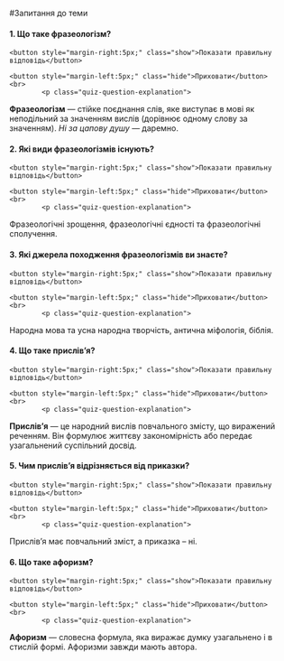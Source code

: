 #Запитання до теми

<div>
    <h4 class="question">1.	Що таке фразеологізм?</h4>
    
    <button style="margin-right:5px;" class="show">Показати правильну відповідь</button>
    
    <button style="margin-left:5px;" class="hide">Приховати</button>
    <br>
            <p class="quiz-question-explanation">
<strong>Фразеологiзм</strong> — стiйке поєднання слiв, яке виступає в мовi як неподiльний за значенням вислiв (дорiвнює одному слову за значенням). <i>Нi за цапову душу</i> — даремно.
            <p>
</div>

<div>
    <h4 class="question">2.	Які види фразеологізмів існують?</h4>
    
    <button style="margin-right:5px;" class="show">Показати правильну відповідь</button>
    
    <button style="margin-left:5px;" class="hide">Приховати</button>
    <br>
            <p class="quiz-question-explanation">
Фразеологічні зрощення, фразеологічні єдності та фразеологічні сполучення.
            <p>
</div>


<div>
    <h4 class="question">3.	Які джерела походження фразеологізмів ви знаєте?</h4>
    
    <button style="margin-right:5px;" class="show">Показати правильну відповідь</button>
    
    <button style="margin-left:5px;" class="hide">Приховати</button>
    <br>
            <p class="quiz-question-explanation">
Народна мова та усна народна творчiсть, антична мiфологiя, бiблiя.
            <p>
</div>


<div>
    <h4 class="question">4.	Що таке прислів’я?</h4>
    
    <button style="margin-right:5px;" class="show">Показати правильну відповідь</button>
    
    <button style="margin-left:5px;" class="hide">Приховати</button>
    <br>
            <p class="quiz-question-explanation">
<strong>Прислiв’я</strong> — це народний вислiв повчального змiсту, що виражений реченням. Вiн формулює життєву закономiрнiсть або передає узагальнений суспiльний досвiд.
            <p>
</div>


<div>
    <h4 class="question">5.	Чим прислів’я відрізняється від приказки?</h4>
    
    <button style="margin-right:5px;" class="show">Показати правильну відповідь</button>
    
    <button style="margin-left:5px;" class="hide">Приховати</button>
    <br>
            <p class="quiz-question-explanation">
Прислів’я має повчальний зміст, а приказка – ні. 
            <p>
</div>


<div>
    <h4 class="question">6.	Що таке афоризм?</h4>
    
    <button style="margin-right:5px;" class="show">Показати правильну відповідь</button>
    
    <button style="margin-left:5px;" class="hide">Приховати</button>
    <br>
            <p class="quiz-question-explanation">
<strong>Афоризм</strong> — словесна формула, яка виражає думку узагальнено i в стислiй формi. Афоризми завжди мають автора.
            <p>
</div>

<script>
window.onload = function() {
    if(!window.location.hash) {
        window.location = window.location + '#loaded';
        window.location.reload();
    }
    console.log("aaa")
}
</script>